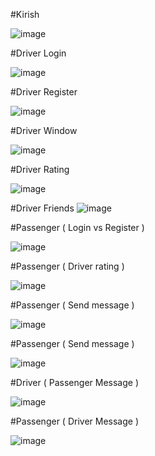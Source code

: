 #Kirish

![image](https://github.com/SamandarYigitaliyev/Taxi-service.WPF/assets/121451433/6e91db40-ce3a-489b-9089-51c861f3a0b3)

#Driver Login

![image](https://github.com/SamandarYigitaliyev/Taxi-service.WPF/assets/121451433/8125ef31-236a-4612-bbf7-65af9fe9e0ff)

#Driver Register

![image](https://github.com/SamandarYigitaliyev/Taxi-service.WPF/assets/121451433/dfe83bfb-f480-4b13-8486-429cae760de2)

#Driver Window

![image](https://github.com/SamandarYigitaliyev/Taxi-service.WPF/assets/121451433/b05da6d8-2892-42de-9f79-073ea77a6349)

#Driver Rating

![image](https://github.com/SamandarYigitaliyev/Taxi-service.WPF/assets/121451433/3d0b5ca9-561d-4d9f-9ed5-8b5565ac5193)

#Driver Friends ![image](https://github.com/SamandarYigitaliyev/Taxi-service.WPF/assets/121451433/3f5dee83-69a5-43f1-9017-11159d41fe12)

#Passenger ( Login vs Register )

![image](https://github.com/SamandarYigitaliyev/Taxi-service.WPF/assets/121451433/7a9e87ff-ad03-4c72-bd40-e9bc5efc0fbe)

#Passenger ( Driver rating )

![image](https://github.com/SamandarYigitaliyev/Taxi-service.WPF/assets/121451433/53c0d72d-afa4-4936-9168-f307d06213d6)

#Passenger ( Send message )

![image](https://github.com/SamandarYigitaliyev/Taxi-service.WPF/assets/121451433/a34dcca5-986e-466c-b76c-192fa414aeef)

#Passenger ( Send message )

![image](https://github.com/SamandarYigitaliyev/Taxi-service.WPF/assets/121451433/ed31bf2e-d2b9-4647-8a2b-f40a2274ea89)

#Driver ( Passenger Message ) 

![image](https://github.com/SamandarYigitaliyev/Taxi-service.WPF/assets/121451433/2544616f-fba6-4793-9782-e8491ff78028)

#Passenger ( Driver Message )

![image](https://github.com/SamandarYigitaliyev/Taxi-service.WPF/assets/121451433/3851c877-e245-4bad-8504-7bc2d6b8db72)





















